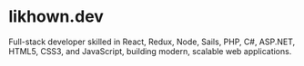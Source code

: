 # likhown.dev
Full-stack developer skilled in React, Redux, Node, Sails, PHP, C#, ASP.NET, HTML5, CSS3, and JavaScript, building modern, scalable web applications.
